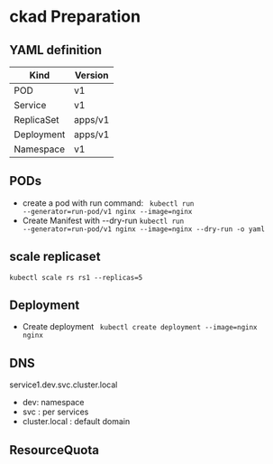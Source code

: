 # ckad Preparation

## YAML definition

Kind	| Version
--- | ---
POD	| v1
Service | v1
ReplicaSet | apps/v1
Deployment | apps/v1
Namespace  | v1

## PODs
   - create a pod with run command: 
      <code> kubectl run --generator=run-pod/v1 nginx --image=nginx</code>
   - Create Manifest with --dry-run
   <code>kubectl run --generator=run-pod/v1 nginx --image=nginx --dry-run -o yaml</code>
   

## scale replicaset
 <code>kubectl scale rs rs1 --replicas=5</code>

## Deployment
  - Create deployment 
  <code> kubectl create deployment --image=nginx nginx</code>
## DNS
  service1.dev.svc.cluster.local 
  - dev: namespace
  - svc : per services
  - cluster.local : default domain
## ResourceQuota
